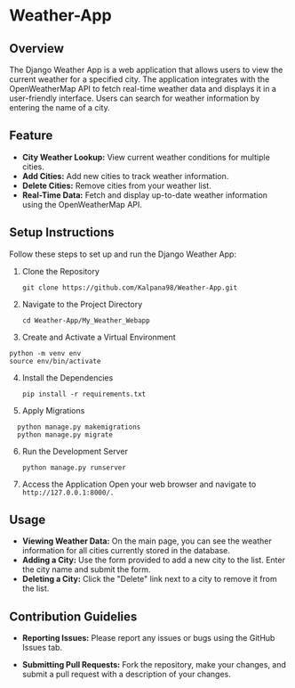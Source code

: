# Weather-App
## Overview
The Django Weather App is a web application that allows users to view the current weather for a specified city. The application integrates with the OpenWeatherMap API to fetch real-time weather data and displays it in a user-friendly interface. Users can search for weather information by entering the name of a city.
## Feature
- **City Weather Lookup:** View current weather conditions for multiple cities.
- **Add Cities:** Add new cities to track weather information.
- **Delete Cities:** Remove cities from your weather list.
- **Real-Time Data:** Fetch and display up-to-date weather information using the OpenWeatherMap API.
## Setup Instructions
Follow these steps to set up and run the Django Weather App:
1. Clone the Repository

   ```
   git clone https://github.com/Kalpana98/Weather-App.git
   ```
3. Navigate to the Project Directory

   ```
   cd Weather-App/My_Weather_Webapp
   ```
5.  Create and Activate a Virtual Environment
   
   ```
   python -m venv env
   source env/bin/activate
   ```
4. Install the Dependencies

   ```
   pip install -r requirements.txt
   ```
6.  Apply Migrations
   
   ```
     python manage.py makemigrations
     python manage.py migrate
  ```
   
6. Run the Development Server

   ```
   python manage.py runserver
   ```
   
   
8. Access the Application
   Open your web browser and navigate to `http://127.0.0.1:8000/.`
## Usage
- **Viewing Weather Data:** On the main page, you can see the weather information for all cities currently stored in the database.
- **Adding a City:** Use the form provided to add a new city to the list. Enter the city name and submit the form.
- **Deleting a City:** Click the "Delete" link next to a city to remove it from the list.
  
## Contribution Guidelies

- **Reporting Issues:** Please report any issues or bugs using the GitHub Issues tab.

- **Submitting Pull Requests:** Fork the repository, make your changes, and submit a pull request with a description of your changes.

   

  
 

   

